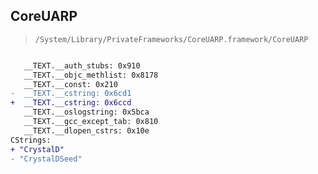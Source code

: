 ## CoreUARP

> `/System/Library/PrivateFrameworks/CoreUARP.framework/CoreUARP`

```diff

   __TEXT.__auth_stubs: 0x910
   __TEXT.__objc_methlist: 0x8178
   __TEXT.__const: 0x210
-  __TEXT.__cstring: 0x6cd1
+  __TEXT.__cstring: 0x6ccd
   __TEXT.__oslogstring: 0x5bca
   __TEXT.__gcc_except_tab: 0x810
   __TEXT.__dlopen_cstrs: 0x10e
CStrings:
+ "CrystalD"
- "CrystalDSeed"

```
